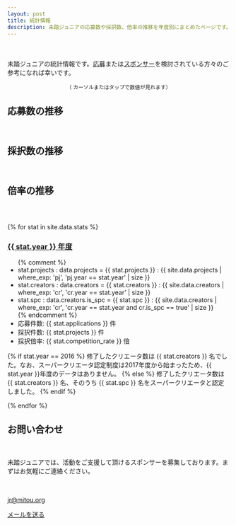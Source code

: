 ```yaml
---
layout: post
title: 統計情報
description: 未踏ジュニアの応募数や採択数、倍率の推移を年度別にまとめたページです。応募またはスポンサーを検討されている方々のご参考になれば幸いです。
---
```


<style type="text/css">
@import '/assets/css/highcharts.css';

#container {
  height: 400px;
  max-width: 800px;
  margin: 0 auto;
 }

 @media screen and (max-width: 800px) {
   #container {
     width: 98vw;
     margin-left: calc(-49vw + 50%);
   }
 }


/* For series of 応募数 */
.highcharts-color-0 {
  fill: rgb(40, 161, 58);
  stroke: rgb(40, 161, 58);
}
.highcharts-point {
  fill: rgb(40, 161, 58);
}
.highcharts-axis-labels {
  fill: #000000;
 }
.highcharts-axis-line {
  stroke: rgb(40, 161, 58);
}

/* For another series (Not using for now) */
.highcharts-color-1 {
  fill: #90ed7d;
  stroke: #90ed7d;
}
.highcharts-axis.highcharts-color-1 .highcharts-axis-line {
  stroke: #90ed7d;
}
.highcharts-axis.highcharts-color-1 text {
  fill: #90ed7d;
}

.highcharts-axis-line {
  stroke-width: 2px;
}
.highcharts-yaxis {
  stroke-width: 0px;
}
</style>

<script src="/assets/js/highcharts.js"></script>
<!-- NOTE: Use this for expoting image files.
<script src="/assets/js/exporting.js"></script>
-->

<p style='margin-top: 50px;'>未踏ジュニアの統計情報です。<a href='/guideline'>応募</a>または<a href='/#sponsors'>スポンサー</a>を検討されている方々のご参考になれば幸いです。</p>

<center><small>（ <i class="fas fa-mouse-pointer green"></i> カーソルまたはタップで数値が見れます）</small></center>

<h2 style="margin-bottom: 60px;">応募数の推移</h2>
<div id="applications"></div>
<script type="text/javascript">
Highcharts.chart('applications', {
   chart: {
     type: 'column',
     styledMode: true
   },

   title: {
     text: ''
   },

   yAxis: [{
     className: 'highcharts-color-0',
     title: {
       text: ''
     },
     labels: {
       enabled: false,
     },
   }],
   xAxis: [{
     className: 'highcharts-color-0',
     title: {
       text: ''
     },
     type: 'datetime',
     labels: {
       format: '{value:%Y}',
     },
     tickInterval: Date.UTC(2016, 0, 1) - Date.UTC(2015, 0, 1)
   }],

   plotOptions: {
     column: {
       borderRadius: 5
     }
   },

   series: [
     {
       name: '応募数',
       data: [
	 [Date.parse('2016'), 15],
	 [Date.parse('2017'), 41],
	 [Date.parse('2018'), 105],
	 [Date.parse('2019'), 127],
	 [Date.parse('2020'), 115]
       ]
     }
   ]
});
</script>

<h2 style="margin-bottom: 60px;">採択数の推移</h2>
<div id="selections"></div>
<script type="text/javascript">
Highcharts.chart('selections', {
   chart: {
     type: 'column',
     styledMode: true
   },

   title: {
     text: ''
   },

   yAxis: [{
     className: 'highcharts-color-0',
     title: {
       text: ''
     },
     labels: {
       enabled: false,
     },
   }],
   xAxis: [{
     className: 'highcharts-color-0',
     title: {
       text: ''
     },
     type: 'datetime',
     labels: {
       format: '{value:%Y}',
     },
     tickInterval: Date.UTC(2016, 0, 1) - Date.UTC(2015, 0, 1)
   }],

   plotOptions: {
     column: {
       borderRadius: 5
     }
   },

   series: [
     {
       name: '採択数',
       data: [
	 [Date.parse('2016'),  3],
	 [Date.parse('2017'), 11],
	 [Date.parse('2018'), 12],
	 [Date.parse('2019'), 13],
	 [Date.parse('2020'), 15]
       ]
     }
   ]
});
</script>


<h2 style="margin-bottom: 60px;">倍率の推移</h2>
<div id="chances"></div>
<script type="text/javascript">
Highcharts.chart('chances', {
   chart: {
     type: 'line',
     styledMode: true
   },

   title: {
     text: ''
   },

   yAxis: [{
     className: 'highcharts-color-0',
     title: {
       text: ''
     },
     labels: {
       enabled: false,
     },
   }],
   xAxis: [{
     className: 'highcharts-color-0',
     title: {
       text: ''
     },
     type: 'datetime',
     labels: {
       format: '{value:%Y}',
     },
     tickInterval: Date.UTC(2016, 0, 1) - Date.UTC(2015, 0, 1)
   }],

   plotOptions: {
     column: {
       borderRadius: 5
     }
   },

   series: [
     {
       name: '倍率',
       data: [
	 [Date.parse('2016'), 5.0],
	 [Date.parse('2017'), 3.73],
	 [Date.parse('2018'), 8.75],
	 [Date.parse('2019'), 9.77],
	 [Date.parse('2020'), 7.67]
       ]
     }
   ]
});
</script>


{% for stat in site.data.stats %}
<h3><a href="/projects/{{ stat.year }}" style="font-weight: bold;">{{ stat.year }} 年度</a></h3>
<ul>
  {% comment %}
  <!-- NOTE: Check if manual stats data are exactly matched with calcularated ones by uncommentting. -->
  <li>stat.projects : data.projects = {{ stat.projects }} : {{ site.data.projects | where_exp: 'pj', 'pj.year == stat.year' | size }}</li>
  <li>stat.creators : data.creators = {{ stat.creators }} : {{ site.data.creators | where_exp: 'cr', 'cr.year == stat.year' | size }}</li>
  <li>stat.spc : data.creators.is_spc = {{ stat.spc }} : {{ site.data.creators | where_exp: 'cr', 'cr.year == stat.year and cr.is_spc == true' | size }}</li>
  {% endcomment %}

  <li>応募件数: {{ stat.applications    }} 件</li>
  <li>採択件数: {{ stat.projects        }} 件</li>
  <li>採択倍率: {{ stat.competition_rate }} 倍</li>
</ul>

{% if stat.year == 2016 %}
修了したクリエータ数は {{ stat.creators }} 名でした。なお、スーパークリエータ認定制度は2017年度から始まったため、{{ stat.year }}年度のデータはありません。
{% else %}
修了したクリエータ数は {{ stat.creators }} 名、そのうち {{ stat.spc }} 名をスーパークリエータと認定しました。
{% endif %}

{% endfor %}

## お問い合わせ

<div style="margin-top: 50px;">
  <p>未踏ジュニアでは、活動をご支援して頂けるスポンサーを募集しております。まずはお気軽にご連絡ください。</p>

  <div class='text-center' style='margin-top: 30px;'>
    <i class="fas fa-envelope green" style="font-size:36px;"></i><br>
    <a href="mailto:jr@mitou.org">jr@mitou.org</a>
  </div>

  <a href="mailto:jr@mitou.org" class="button">メールを送る</a>
</div>
